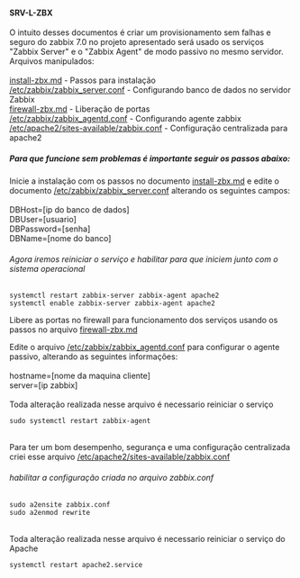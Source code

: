 #### SRV-L-ZBX
<!-- Arquivos contidos no /etc são gerados apos a instalação dos pacotes -->
<!-- Arquivos .md são sequencia de comandos para seguidos, exceto quando mencionado sua criação -->
O intuito desses documentos é criar um provisionamento sem falhas e seguro do zabbix 7.0 no projeto apresentado será usado os serviços "Zabbix Server" e o "Zabbix Agent" de modo passivo no mesmo servidor.
Arquivos manipulados:
<br>
<br> [install-zbx.md](https://github.com/idealista07/homelab/blob/main/SRV-L-ZBX/install-zbx.md) - Passos para instalação
<br> [/etc/zabbix/zabbix_server.conf](https://github.com/idealista07/homelab/blob/main/SRV-L-ZBX/zabbix_server.conf) - Configurando banco de dados no servidor Zabbix
<br> [firewall-zbx.md](https://github.com/idealista07/homelab/blob/main/SRV-L-ZBX/firewall-zbx.md) - Liberação de portas
<br> [/etc/zabbix/zabbix_agentd.conf](https://github.com/idealista07/homelab/blob/main/SRV-L-ZBX/zabbix_agentd.conf) - Configurando agente zabbix
<br> [/etc/apache2/sites-available/zabbix.conf](https://github.com/idealista07/homelab/blob/main/SRV-L-ZBX/zabbix.conf) - Configuração centralizada para apache2

##### Para que funcione sem problemas é importante seguir os passos abaixo:
Inicie a instalação com os passos no documento [install-zbx.md](https://github.com/idealista07/homelab/blob/main/SRV-L-ZBX/install-zbx.md) e edite o documento [/etc/zabbix/zabbix_server.conf](https://github.com/idealista07/homelab/blob/main/SRV-L-ZBX/zabbix_server.conf) alterando os seguintes campos:
<br> <br> DBHost=[ip do banco de dados] 
<br> DBUser=[usuario]
<br> DBPassword=[senha]
<br> DBName=[nome do banco]
###### Agora iremos reiniciar o serviço e habilitar para que iniciem junto com o sistema operacional
```
systemctl restart zabbix-server zabbix-agent apache2
systemctl enable zabbix-server zabbix-agent apache2
```
Libere as portas no firewall para funcionamento dos serviços usando os passos no arquivo [firewall-zbx.md](https://github.com/idealista07/homelab/blob/main/SRV-L-ZBX/firewall-zbx.md) 

Edite o arquivo [/etc/zabbix/zabbix_agentd.conf](https://github.com/idealista07/homelab/blob/main/SRV-L-ZBX/zabbix_agentd.conf) para configurar o agente passivo, alterando as seguintes informações:
<br> 
<br> hostname=[nome da maquina cliente]
<br> server=[ip zabbix]
<br> 
<br> Toda alteração realizada nesse arquivo é necessario reiniciar o serviço
```
sudo systemctl restart zabbix-agent
```
<!-- Esse arquivo é criado do zero para ajustes de segurança no ambiente que utiliza apache -->
<br> Para ter um bom desempenho, segurança e uma configuração centralizada criei esse arquivo [/etc/apache2/sites-available/zabbix.conf](https://github.com/idealista07/homelab/blob/main/SRV-L-ZBX/zabbix.conf)

###### habilitar a configuração criada no arquivo zabbix.conf
```
sudo a2ensite zabbix.conf
sudo a2enmod rewrite
```
<br> Toda alteração realizada nesse arquivo é necessario reiniciar o serviço do Apache
```
systemctl restart apache2.service
```
